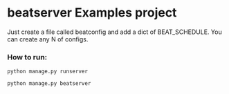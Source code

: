 # beatserver Examples project
Just create a file called beatconfig and add a dict of BEAT_SCHEDULE. You can create any N of configs.

### How to run:

    python manage.py runserver

    python manage.py beatserver


